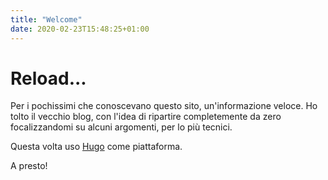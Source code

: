 ```yaml
---
title: "Welcome"
date: 2020-02-23T15:48:25+01:00
---
```


# Reload...

Per i pochissimi che conoscevano questo sito, un'informazione veloce. Ho tolto il vecchio blog, con l'idea di ripartire completemente da zero focalizzandomi su alcuni argomenti, per lo più tecnici.

Questa volta uso [Hugo] come piattaforma.

A presto!

[Hugo]: https://gohugo.io/
